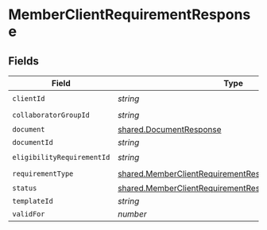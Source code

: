 # MemberClientRequirementResponse


## Fields

| Field                                                                                                                                 | Type                                                                                                                                  | Required                                                                                                                              | Description                                                                                                                           |
| ------------------------------------------------------------------------------------------------------------------------------------- | ------------------------------------------------------------------------------------------------------------------------------------- | ------------------------------------------------------------------------------------------------------------------------------------- | ------------------------------------------------------------------------------------------------------------------------------------- |
| `clientId`                                                                                                                            | *string*                                                                                                                              | :heavy_check_mark:                                                                                                                    | N/A                                                                                                                                   |
| `collaboratorGroupId`                                                                                                                 | *string*                                                                                                                              | :heavy_check_mark:                                                                                                                    | N/A                                                                                                                                   |
| `document`                                                                                                                            | [shared.DocumentResponse](../../../sdk/models/shared/documentresponse.md)                                                             | :heavy_minus_sign:                                                                                                                    | N/A                                                                                                                                   |
| `documentId`                                                                                                                          | *string*                                                                                                                              | :heavy_minus_sign:                                                                                                                    | N/A                                                                                                                                   |
| `eligibilityRequirementId`                                                                                                            | *string*                                                                                                                              | :heavy_check_mark:                                                                                                                    | N/A                                                                                                                                   |
| `requirementType`                                                                                                                     | [shared.MemberClientRequirementResponseRequirementType](../../../sdk/models/shared/memberclientrequirementresponserequirementtype.md) | :heavy_check_mark:                                                                                                                    | N/A                                                                                                                                   |
| `status`                                                                                                                              | [shared.MemberClientRequirementResponseStatus](../../../sdk/models/shared/memberclientrequirementresponsestatus.md)                   | :heavy_minus_sign:                                                                                                                    | N/A                                                                                                                                   |
| `templateId`                                                                                                                          | *string*                                                                                                                              | :heavy_minus_sign:                                                                                                                    | N/A                                                                                                                                   |
| `validFor`                                                                                                                            | *number*                                                                                                                              | :heavy_minus_sign:                                                                                                                    | N/A                                                                                                                                   |